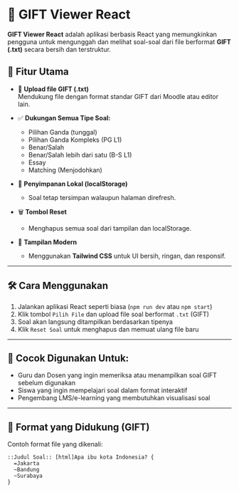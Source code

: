# 📘 GIFT Viewer React

**GIFT Viewer React** adalah aplikasi berbasis React yang memungkinkan pengguna untuk mengunggah dan melihat soal-soal dari file berformat **GIFT (.txt)** secara bersih dan terstruktur.

## 🎯 Fitur Utama

- 📁 **Upload file GIFT (.txt)**  
  Mendukung file dengan format standar GIFT dari Moodle atau editor lain.

- ✅ **Dukungan Semua Tipe Soal:**
  - Pilihan Ganda (tunggal)
  - Pilihan Ganda Kompleks (PG L1)
  - Benar/Salah
  - Benar/Salah lebih dari satu (B-S L1)
  - Essay
  - Matching (Menjodohkan)

- 💾 **Penyimpanan Lokal (localStorage)**
  - Soal tetap tersimpan walaupun halaman direfresh.

- 🗑️ **Tombol Reset**
  - Menghapus semua soal dari tampilan dan localStorage.

- 🎨 **Tampilan Modern**
  - Menggunakan **Tailwind CSS** untuk UI bersih, ringan, dan responsif.

---

## 🛠️ Cara Menggunakan

1. Jalankan aplikasi React seperti biasa (`npm run dev` atau `npm start`)
2. Klik tombol `Pilih File` dan upload file soal berformat `.txt` (GIFT)
3. Soal akan langsung ditampilkan berdasarkan tipenya
4. Klik `Reset Soal` untuk menghapus dan memuat ulang file baru

---

## 📂 Cocok Digunakan Untuk:

- Guru dan Dosen yang ingin memeriksa atau menampilkan soal GIFT sebelum digunakan
- Siswa yang ingin mempelajari soal dalam format interaktif
- Pengembang LMS/e-learning yang membutuhkan visualisasi soal

---

## 📄 Format yang Didukung (GIFT)

Contoh format file yang dikenali:
```gift
::Judul Soal:: [html]Apa ibu kota Indonesia? {
  =Jakarta
  ~Bandung
  ~Surabaya
}
